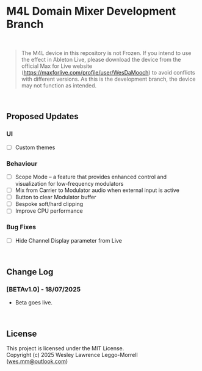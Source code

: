 # M4L Domain Mixer Development Branch

<br>

> The M4L device in this repository is not Frozen. If you intend to use the effect in Ableton Live, please download the device from the official Max for Live website (https://maxforlive.com/profile/user/WesDaMooch) to avoid conflicts with different versions. As this is the development branch, the device may not function as intended.

<br>

## Proposed Updates
### UI
  - [ ] Custom themes

### Behaviour
- [ ] Scope Mode – a feature that provides enhanced control and visualization for low-frequency modulators
- [ ] Mix from Carrier to Modulator audio when external input is active
- [ ] Button to clear Modulator buffer
- [ ] Bespoke soft/hard clipping
- [ ] Improve CPU performance

### Bug Fixes
- [ ] Hide Channel Display parameter from Live

<br>

## Change Log

### [BETAv1.0] - 18/07/2025
- Beta goes live.

<br>

## License
This project is licensed under the MIT License.  
Copyright (c) 2025 Wesley Lawrence Leggo-Morrell (wes.mm@outlook.com)
